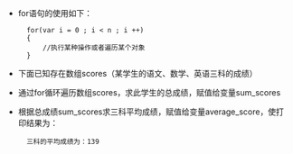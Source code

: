- for语句的使用如下：

        for(var i = 0 ; i < n ; i ++)
        {
            //执行某种操作或者遍历某个对象
        }

- 下面已知存在数组scores（某学生的语文、数学、英语三科的成绩）
- 通过for循环遍历数组scores，求此学生的总成绩，赋值给变量sum_scores
- 根据总成绩sum_scores求三科平均成绩，赋值给变量average_score，使打印结果为：

        三科的平均成绩为：139